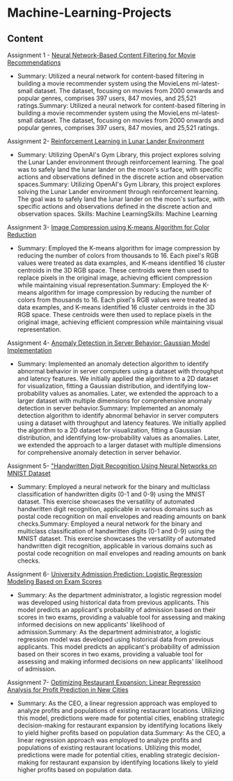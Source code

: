 # Machine-Learning-Projects
## Content 
Assignment 1  - [Neural Network-Based Content Filtering for Movie Recommendations](C3_W2_RecSysNN_Assignment.ipynb)
  - Summary: Utilized a neural network for content-based filtering in building a movie recommender system using the MovieLens ml-latest-small dataset. The dataset, focusing on movies from 2000 onwards and popular genres, comprises 397 users, 847 movies, and 25,521 ratings.Summary: Utilized a neural network for content-based filtering in building a movie recommender system using the MovieLens ml-latest-small dataset. The dataset, focusing on movies from 2000 onwards and popular genres, comprises 397 users, 847 movies, and 25,521 ratings.
    
Assignment 2- [Reinforcement Learning in Lunar Lander Environment](C3_W3_A1_Assignment.ipynb)
  - Summary: Utilizing OpenAI's Gym Library, this project explores solving the Lunar Lander environment through reinforcement learning. The goal was to safely land the lunar lander on the moon's surface, with specific actions and observations defined in the discrete action and observation spaces.Summary: Utilizing OpenAI's Gym Library, this project explores solving the Lunar Lander environment through reinforcement learning. The goal was to safely land the lunar lander on the moon's surface, with specific actions and observations defined in the discrete action and observation spaces.
Skills: Machine LearningSkills: Machine Learning

Assignment 3- [Image Compression using K-means Algorithm for Color Reduction](C3_W1_KMeans_Assignment.ipynb)
  - Summary: Employed the K-means algorithm for image compression by reducing the number of colors from thousands to 16. Each pixel's RGB values were treated as data examples, and K-means identified 16 cluster centroids in the 3D RGB space. These centroids were then used to replace pixels in the original image, achieving efficient compression while maintaining visual representation.Summary: Employed the K-means algorithm for image compression by reducing the number of colors from thousands to 16. Each pixel's RGB values were treated as data examples, and K-means identified 16 cluster centroids in the 3D RGB space. These centroids were then used to replace pixels in the original image, achieving efficient compression while maintaining visual representation.

Assignment 4- [Anomaly Detection in Server Behavior: Gaussian Model Implementation](C3_W1_Anomaly_Detection.ipynb)
  - Summary: Implemented an anomaly detection algorithm to identify abnormal behavior in server computers using a dataset with throughput and latency features. We initially applied the algorithm to a 2D dataset for visualization, fitting a Gaussian distribution, and identifying low-probability values as anomalies. Later, we extended the approach to a larger dataset with multiple dimensions for comprehensive anomaly detection in server behavior.Summary: Implemented an anomaly detection algorithm to identify abnormal behavior in server computers using a dataset with throughput and latency features. We initially applied the algorithm to a 2D dataset for visualization, fitting a Gaussian distribution, and identifying low-probability values as anomalies. Later, we extended the approach to a larger dataset with multiple dimensions for comprehensive anomaly detection in server behavior.

Assignment 5- ["Handwritten Digit Recognition Using Neural Networks on MNIST Dataset](C2_W1_Assignment.ipynb)
- Summary: Employed a neural network for the binary and multiclass classification of handwritten digits (0-1 and 0-9) using the MNIST dataset. This exercise showcases the versatility of automated handwritten digit recognition, applicable in various domains such as postal code recognition on mail envelopes and reading amounts on bank checks.Summary: Employed a neural network for the binary and multiclass classification of handwritten digits (0-1 and 0-9) using the MNIST dataset. This exercise showcases the versatility of automated handwritten digit recognition, applicable in various domains such as postal code recognition on mail envelopes and reading amounts on bank checks.

Assignment 6- [University Admission Prediction: Logistic Regression Modeling Based on Exam Scores](C1_W3_Logistic_Regression.ipynb)
  - Summary: As the department administrator, a logistic regression model was developed using historical data from previous applicants. This model predicts an applicant's probability of admission based on their scores in two exams, providing a valuable tool for assessing and making informed decisions on new applicants' likelihood of admission.Summary: As the department administrator, a logistic regression model was developed using historical data from previous applicants. This model predicts an applicant's probability of admission based on their scores in two exams, providing a valuable tool for assessing and making informed decisions on new applicants' likelihood of admission.

Assignment 7- [Optimizing Restaurant Expansion: Linear Regression Analysis for Profit Prediction in New Cities](C1_W2_Linear_Regression.ipynb)
  - Summary: As the CEO, a linear regression approach was employed to analyze profits and populations of existing restaurant locations. Utilizing this model, predictions were made for potential cities, enabling strategic decision-making for restaurant expansion by identifying locations likely to yield higher profits based on population data.Summary: As the CEO, a linear regression approach was employed to analyze profits and populations of existing restaurant locations. Utilizing this model, predictions were made for potential cities, enabling strategic decision-making for restaurant expansion by identifying locations likely to yield higher profits based on population data.
